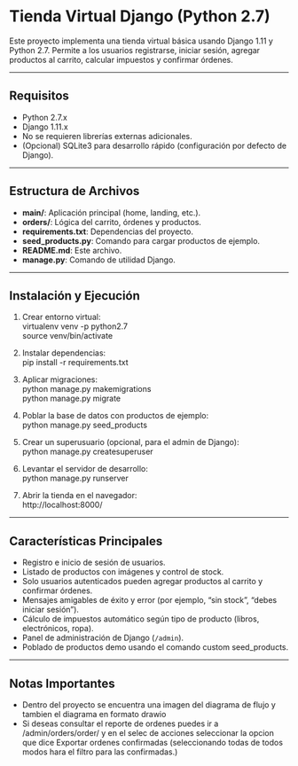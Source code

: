 # Tienda Virtual Django (Python 2.7)

Este proyecto implementa una tienda virtual básica usando Django 1.11 y Python 2.7. Permite a los usuarios registrarse, iniciar sesión, agregar productos al carrito, calcular impuestos y confirmar órdenes.

---

## Requisitos

- Python 2.7.x
- Django 1.11.x  
- No se requieren librerías externas adicionales.
- (Opcional) SQLite3 para desarrollo rápido (configuración por defecto de Django).

---

## Estructura de Archivos

- **main/**: Aplicación principal (home, landing, etc.).
- **orders/**: Lógica del carrito, órdenes y productos.
- **requirements.txt**: Dependencias del proyecto.
- **seed_products.py**: Comando para cargar productos de ejemplo.
- **README.md**: Este archivo.
- **manage.py**: Comando de utilidad Django.

---

## Instalación y Ejecución

1. Crear entorno virtual:  
   virtualenv venv -p python2.7  
   source venv/bin/activate

2. Instalar dependencias:  
   pip install -r requirements.txt

3. Aplicar migraciones:  
   python manage.py makemigrations  
   python manage.py migrate

4. Poblar la base de datos con productos de ejemplo:  
   python manage.py seed_products

5. Crear un superusuario (opcional, para el admin de Django):  
   python manage.py createsuperuser

6. Levantar el servidor de desarrollo:  
   python manage.py runserver

7. Abrir la tienda en el navegador:  
   http://localhost:8000/

---

## Características Principales

- Registro e inicio de sesión de usuarios.
- Listado de productos con imágenes y control de stock.
- Solo usuarios autenticados pueden agregar productos al carrito y confirmar órdenes.
- Mensajes amigables de éxito y error (por ejemplo, “sin stock”, “debes iniciar sesión”).
- Cálculo de impuestos automático según tipo de producto (libros, electrónicos, ropa).
- Panel de administración de Django (`/admin`).
- Poblado de productos demo usando el comando custom seed_products.

---

## Notas Importantes

- Dentro del proyecto se encuentra una imagen del diagrama de flujo y tambien el diagrama en formato drawio
- Si deseas consultar el reporte de ordenes puedes ir a /admin/orders/order/ y en el selec de acciones seleccionar la opcion que dice Exportar ordenes confirmadas 
   (seleccionando todas de todos modos hara el filtro para las confirmadas.)
